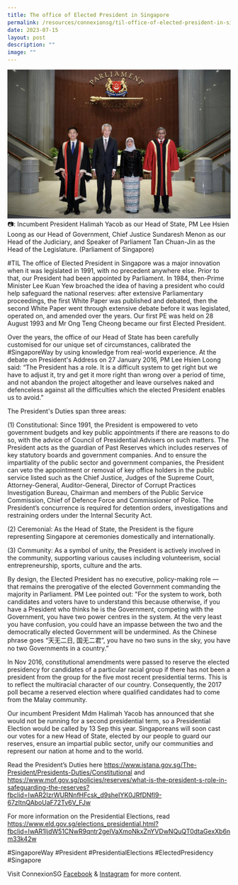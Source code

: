 ```yaml
---
title: The office of Elected President in Singapore 
permalink: /resources/connexionsg/til-office-of-elected-president-in-singapore/
date: 2023-07-15
layout: post
description: ""
image: ""
---
```

![](/images/connexionsg/2023/til%20elected%20president.jpg)
📷: Incumbent President Halimah Yacob as our Head of State, PM Lee Hsien Loong as our Head of Government, Chief Justice Sundaresh Menon as our Head of the Judiciary, and Speaker of Parliament Tan Chuan-Jin as the Head of the Legislature. (Parliament of Singapore)

#TIL The office of Elected President in Singapore was a major innovation when it was legislated in 1991, with no precedent anywhere else. Prior to that, our President had been appointed by Parliament. In 1984, then-Prime Minister Lee Kuan Yew broached the idea of having a president who could help safeguard the national reserves: after extensive Parliamentary proceedings, the first White Paper was published and debated, then the second White Paper went through extensive debate before it was legislated, operated on, and amended over the years. Our first PE was held on 28 August 1993 and Mr Ong Teng Cheong became our first Elected President.

Over the years, the office of our Head of State has been carefully customised for our unique set of circumstances, calibrated the #SingaporeWay by using knowledge from real-world experience. At the debate on President's Address on 27 January 2016, PM Lee Hsien Loong said: “The President has a role. It is a difficult system to get right but we have to adjust it, try and get it more right than wrong over a period of time, and not abandon the project altogether and leave ourselves naked and defenceless against all the difficulties which the elected President enables us to avoid.”

The President's Duties span three areas:

(1) Constitutional: Since 1991, the President is empowered to veto government budgets and key public appointments if there are reasons to do so, with the advice of Council of Presidential Advisers on such matters.
The President acts as the guardian of Past Reserves which includes reserves of key statutory boards and government companies. And to ensure the impartiality of the public sector and government companies, the President can veto the appointment or removal of key office holders in the public service listed such as the Chief Justice, Judges of the Supreme Court, Attorney-General, Auditor-General, Director of Corrupt Practices Investigation Bureau, Chairman and members of the Public Service Commission, Chief of Defence Force and Commissioner of Police. The President’s concurrence is required for detention orders, investigations and restraining orders under the Internal Security Act.

(2) Ceremonial: As the Head of State, the President is the figure representing Singapore at ceremonies domestically and internationally.

(3) Community: As a symbol of unity, the President is actively involved in the community, supporting various causes including volunteerism, social entrepreneurship, sports, culture and the arts.

By design, the Elected President has no executive, policy-making role — that remains the prerogative of the elected Government commanding the majority in Parliament. PM Lee pointed out: "For the system to work, both candidates and voters have to understand this because otherwise, if you have a President who thinks he is the Government, competing with the Government, you have two power centres in the system. At the very least you have confusion, you could have an impasse between the two and the democratically elected Government will be undermined. As the Chinese phrase goes “天无二日, 国无二君”, you have no two suns in the sky, you have no two Governments in a country.”

In Nov 2016, constitutional amendments were passed to reserve the elected presidency for candidates of a particular racial group if there has not been a president from the group for the five most recent presidential terms. This is to reflect the multiracial character of our country. Consequently, the 2017 poll became a reserved election where qualified candidates had to come from the Malay community.

Our incumbent President Mdm Halimah Yacob has announced that she would not be running for a second presidential term, so a Presidential Election would be called by 13 Sep this year. Singaporeans will soon cast our votes for a new Head of State, elected by our people to guard our reserves, ensure an impartial public sector, unify our communities and represent our nation at home and to the world.

Read the President’s Duties here 
https://www.istana.gov.sg/The-President/Presidents-Duties/Constitutional and https://www.mof.gov.sg/policies/reserves/what-is-the-president-s-role-in-safeguarding-the-reserves?fbclid=IwAR2IzrWURNnfHFcsk_d9sheIYK0JRfDNfl9-67zItnQAboUaF72Tv6V_FJw

For more information on the Presidential Elections, read 
https://www.eld.gov.sg/elections_presidential.html?fbclid=IwAR1IjdW51CNwR9qntr2geIVaXmoNkxZnYVDwNQuQT0dtaGexXb6nm33k42w

#SingaporeWay #President #PresidentialElections #ElectedPresidency #Singapore

Visit ConnexionSG <a target="_blank" href="https://www.facebook.com/ConnexionSG">Facebook</a> &amp; <a target="_blank" href="https://www.instagram.com/connexionsg/">Instagram</a> for more content.
